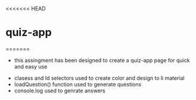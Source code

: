 <<<<<<< HEAD
# quiz-app
=======

* this assingment has been designed to create a quiz-app page for quick and easy use

- clasess and Id selectors used to create color and design to li material
- loadQuestion() function used to generate questions
- console.log used to genrate answers 



